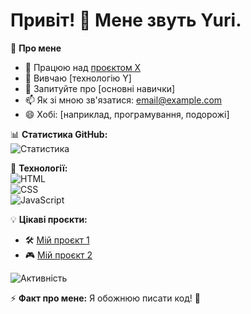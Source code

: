 # Привіт! 👋 Мене звуть Yuri.

🎯 **Про мене**  
- 🔭 Працюю над [проєктом X](#)  
- 🌱 Вивчаю [технологію Y]  
- 💬 Запитуйте про [основні навички]  
- 📫 Як зі мною зв'язатися: [email@example.com](mailto:email@example.com)  
- 😄 Хобі: [наприклад, програмування, подорожі]  

📊 **Статистика GitHub:**  
![Статистика](https://github-readme-stats.vercel.app/api?username=yourusername&show_icons=true&theme=dracula)  

📌 **Технології:**  
![HTML](https://img.shields.io/badge/HTML5-%23E34F26.svg?style=flat&logo=html5)  
![CSS](https://img.shields.io/badge/CSS3-%231572B6.svg?style=flat&logo=css3)  
![JavaScript](https://img.shields.io/badge/JavaScript-%23F7DF1E.svg?style=flat&logo=javascript)  

💡 **Цікаві проєкти:**  
- 🛠 [Мій проєкт 1](#)  
- 🎮 [Мій проєкт 2](#)
  
![Активність](https://github-readme-activity-graph.vercel.app/graph?username=yourusername&theme=react)

⚡ **Факт про мене:** Я обожнюю писати код! 🚀  
